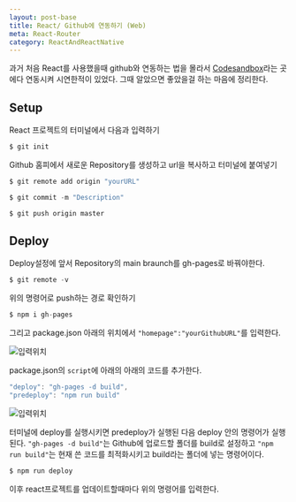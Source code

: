 ```yaml
---
layout: post-base
title: React/ Github에 연동하기 (Web)
meta: React-Router
category: ReactAndReactNative
---
```

과거 처음 React를 사용했을때 github와 연동하는 법을 몰라서 [Codesandbox](https://codesandbox.io/)라는 곳에다 연동시켜 시연한적이 있었다. 그때 알았으면 좋았을걸 하는 마음에 정리한다.

## Setup
React 프로젝트의 터미널에서 다음과 입력하기

```jsx
$ git init
```

Github 홈피에서 새로운 Repository를 생성하고 url을 복사하고 터미널에 붙여넣기

```jsx
$ git remote add origin "yourURL"

$ git commit -m "Description"

$ git push origin master
```
## Deploy
Deploy설정에 앞서 Repository의 main braunch를 gh-pages로 바꿔야한다.

```jsx
$ git remote -v
```

위의 명령어로 push하는 경로 확인하기

```jsx
$ npm i gh-pages
```

그리고 package.json 아래의 위치에서 `"homepage":"yourGithubURL"`를 입력한다.

![입력위치]({{site.baseurl}}/img/21-08-29-react-1.png)

package.json의 `script`에 아래의 아래의 코드를 추가한다.

```jsx
"deploy": "gh-pages -d build",
"predeploy": "npm run build"
```
![입력위치]({{site.baseurl}}/img/21-08-29-react-2.png)

터미널에 deploy를 실행시키면 predeploy가 실행된 다음 deploy 안의 명령어가 실행된다. `"gh-pages -d build"`는 Github에 업로드할 폴더를 build로 설정하고 `"npm run build"`는 현재 쓴 코드를 최적화시키고 build라는 폴더에 넣는 명령어이다.

```jsx
$ npm run deploy
```

이후 react프로젝트를 업데이트할때마다 위의 명령어를 입력한다.

